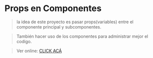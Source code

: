 # Props en Componentes

> la idea de este proyecto es pasar props(variables) entre el componente principal y subcomponentes.

> También hacer uso de los componentes para administrar mejor el codigo.

> Ver online: [CLICK ACÁ](https://propsencomponentes1.netlify.app/)